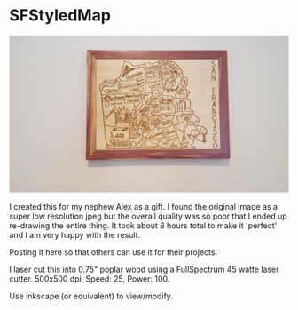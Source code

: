 # SFStyledMap

![Final Map](/final.jpeg?raw=true "Final version of Map")

I created this for my nephew Alex as a gift.  I found the original image as a super low resolution jpeg but the overall quality was so poor that I ended up re-drawing the entire thing.  It took about 8 hours total to make it 'perfect' and I am very happy with the result.

Posting it here so that others can use it for their projects.  

I laser cut this into 0.75" poplar wood using a FullSpectrum 45 watte laser cutter.  500x500 dpi, Speed: 25, Power: 100.  

Use inkscape (or equivalent) to view/modify.
